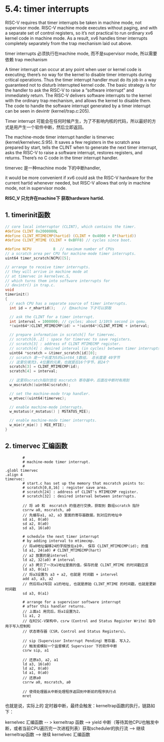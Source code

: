 # 5.4: timer interrupts

RISC-V requires that timer interrupts be taken in machine mode, not supervisor mode. RISC-V machine mode executes without paging, and with a separate set of control registers, so it’s not practical to run ordinary xv6 kernel code in machine mode. As a result, xv6 handles timer interrupts completely separately from the trap mechanism laid out above.

timer interrupts 必须执行在machine mode, 而不是supervisor mode, 所以需要依赖 trap mechanism

A timer interrupt can occur at any point when user or kernel code is executing; there’s no way for the kernel to disable timer interrupts during critical operations. Thus the timer interrupt handler must do its job in a way guaranteed not to disturb interrupted kernel code. The basic strategy is for the handler to ask the RISC-V to raise a “software interrupt” and immediately return. The RISC-V delivers software interrupts to the kernel with the ordinary trap mechanism, and allows the kernel to disable them. The code to handle the software interrupt generated by a timer interrupt can be seen in devintr (kernel/trap.c:205).

Timer  interrupt 可能会在任何时候产生，为了不影响内核的代码，所以最好的方式是用产生一个软件中断，然后立即返回。

The machine-mode timer interrupt handler is timervec (kernel/kernelvec.S:95). It saves a few registers in the scratch area prepared by start, tells the CLINT when to generate the next timer interrupt, asks the RISC-V to raise a software interrupt, restores registers, and returns. There’s no C code in the timer interrupt handler.

timervec 是一种machine mode 下的中断handler,

it would be more convenient if xv6 could ask the RISC-V hardware for the current hartid whenever needed, but RISC-V allows that only in machine mode, not in supervisor mode.

**RISC_V 只允许在machine下 获取hardware hartid.**



## 1. timerinit函数

```C
// core local interruptor (CLINT), which contains the timer.
#define CLINT 0x2000000L
#define CLINT_MTIMECMP(hartid) (CLINT + 0x4000 + 8*(hartid))
#define CLINT_MTIME (CLINT + 0xBFF8) // cycles since boot.

#define NCPU          8  // maximum number of CPUs
// a scratch area per CPU for machine-mode timer interrupts.
uint64 timer_scratch[NCPU][5];

// arrange to receive timer interrupts.
// they will arrive in machine mode at
// at timervec in kernelvec.S,
// which turns them into software interrupts for
// devintr() in trap.c.
void
timerinit()
{
  // each CPU has a separate source of timer interrupts.
  int id = r_mhartid();   // 在machine 下才可以获取

  // ask the CLINT for a timer interrupt.
  int interval = 1000000; // cycles; about 1/10th second in qemu.
  *(uint64*)CLINT_MTIMECMP(id) = *(uint64*)CLINT_MTIME + interval;

  // prepare information in scratch[] for timervec.
  // scratch[0..2] : space for timervec to save registers.
  // scratch[3] : address of CLINT MTIMECMP register.
  // scratch[4] : desired interval (in cycles) between timer interrupts.
  uint64 *scratch = &timer_scratch[id][0];
  // scratch 是一个长度为5的uint64_t数组， 总长度是 40字节
  // 这里仅填充3，4位置的元素，也就是后16个字节，前24个
  scratch[3] = CLINT_MTIMECMP(id);
  scratch[4] = interval;
  
  // 这里将scratch指针放在 mscratch 寄存器中，后面在中断时有用到
  w_mscratch((uint64)scratch);

  // set the machine-mode trap handler.
  w_mtvec((uint64)timervec);

  // enable machine-mode interrupts.
  w_mstatus(r_mstatus() | MSTATUS_MIE);

  // enable machine-mode timer interrupts.
  w_mie(r_mie() | MIE_MTIE);
}
```



## 2. timervec 汇编函数

```Assembly
        #
        # machine-mode timer interrupt.
        #
.globl timervec
.align 4
timervec:
        # start.c has set up the memory that mscratch points to:
        # scratch[0,8,16] : register save area.
        # scratch[24] : address of CLINT's MTIMECMP register.
        # scratch[32] : desired interval between interrupts.
        
        // 将 a0 和  mscratch 的值进行交换，获取到 数组scratch 指针
        csrrw a0, mscratch, a0
        // 先缓存a1, a2, a3 里面的寄存器数据，到对应的地址中
        sd a1, 0(a0)
        sd a2, 8(a0)
        sd a3, 16(a0)

        # schedule the next timer interrupt
        # by adding interval to mtimecmp.
        // 将a0地址偏移24的字段放在a1中， 保存 CLINT_MTIMECMP(id); 的值
        ld a1, 24(a0) # CLINT_MTIMECMP(hart)
        // a2 放置的是intervel
        ld a2, 32(a0) # interval
        // a3 拷贝了一次a1地址里面的值，保存的是 CLINT_MTIME 的时间戳应该
        ld a3, 0(a1) 
        // 将a3设置为 a3 + a2, 也就是 时间戳 + intervel
        add a3, a3, a2
        // 然后将a3写回 a1的地址, 也就是原始 CLINT_MTIME 的时间戳，也就是更新时间戳
        sd a3, 0(a1)

        # arrange for a supervisor software interrupt
        # after this handler returns.
        // 上面a1 用完后，将a1设置为2，
        li a1, 2
        // 在RISC-V架构中，csrw（Control and Status Register Write）指令用于写入控制和
        // 状态寄存器（CSR，Control and Status Registers）。
        
        // sip（Supervisor Interrupt Pending）寄存器. 写入2，
        // 触发或模拟一个监督模式 Supervisor 下的软件中断
        csrw sip, a1

        // 还原a3, a2, a1
        ld a3, 16(a0)
        ld a2, 8(a0)
        ld a1, 0(a0)
        // 还原a0
        csrrw a0, mscratch, a0

        // 使得处理器从中断处理程序返回到中断前的程序执行点
        mret
```

也就是说，实际上的 定时器中断，最终会触发：kerneltrap函数的执行，链路如下：

kernelvec 汇编函数  -- >   kerneltrap 函数 -->  yield 中断（等待其他CPU也触发中断，或者当前CPU遍历完一次进程列表）获取scheduler的执行流    --> 继续  kerneltrap函数  -->   继续 kernelvec 汇编函数



